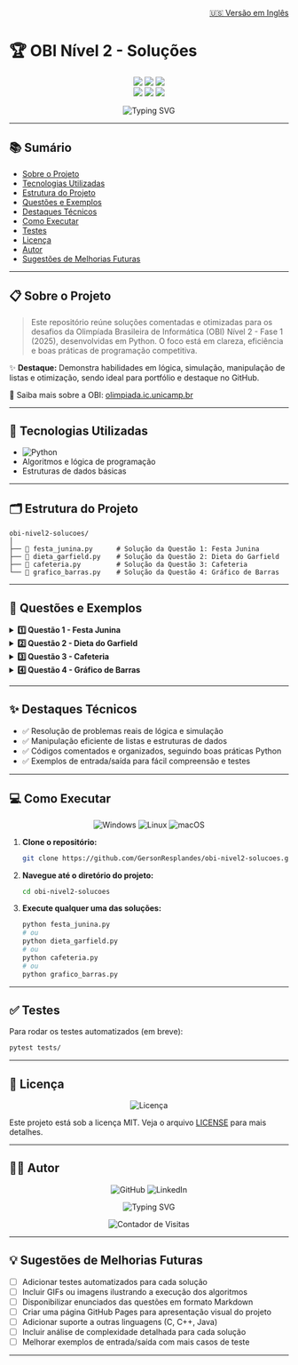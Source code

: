 <p align="right">
  <a href="README.en.md">🇺🇸 Versão em Inglês</a>
</p>

# 🏆 OBI Nível 2 - Soluções

<p align="center">
  <img src="https://img.shields.io/badge/Python-3.x-3776AB?style=for-the-badge&logo=python&logoColor=white"/>
  <img src="https://img.shields.io/badge/OBI-Nível%202-2EA44F?style=for-the-badge&logo=codeforces&logoColor=white"/>
  <img src="https://img.shields.io/badge/Status-Concluído-00C853?style=for-the-badge&logo=check-circle&logoColor=white"/>
  <br>
  <img src="https://img.shields.io/badge/Algoritmos-FF6B6B?style=for-the-badge&logo=code&logoColor=white"/>
  <img src="https://img.shields.io/badge/Lógica-4A90E2?style=for-the-badge&logo=braintree&logoColor=white"/>
  <img src="https://img.shields.io/badge/Competição-FFD700?style=for-the-badge&logo=trophy&logoColor=white"/>
</p>

<div align="center">
  <img src="https://readme-typing-svg.herokuapp.com?font=Fira+Code&weight=500&size=40&pause=1000&color=2EA44F&center=true&vCenter=true&random=false&width=1000&height=100&lines=Olimpíada+Brasileira+de+Informática;Soluções+Nível+2" alt="Typing SVG" />
</div>

---

## 📚 Sumário

- [Sobre o Projeto](#sobre-o-projeto)
- [Tecnologias Utilizadas](#tecnologias-utilizadas)
- [Estrutura do Projeto](#estrutura-do-projeto)
- [Questões e Exemplos](#questões-e-exemplos)
- [Destaques Técnicos](#destaques-técnicos)
- [Como Executar](#como-executar)
- [Testes](#testes)
- [Licença](#licença)
- [Autor](#autor)
- [Sugestões de Melhorias Futuras](#sugestões-de-melhorias-futuras)

---

## 📋 Sobre o Projeto

> Este repositório reúne soluções comentadas e otimizadas para os desafios da Olimpíada Brasileira de Informática (OBI) Nível 2 - Fase 1 (2025), desenvolvidas em Python. O foco está em clareza, eficiência e boas práticas de programação competitiva.

✨ **Destaque:** Demonstra habilidades em lógica, simulação, manipulação de listas e otimização, sendo ideal para portfólio e destaque no GitHub.

🔗 Saiba mais sobre a OBI: [olimpiada.ic.unicamp.br](https://olimpiada.ic.unicamp.br)

---

## 🚀 Tecnologias Utilizadas

- ![Python](https://img.shields.io/badge/Python-3.x-3776AB?style=flat-square&logo=python&logoColor=white)
- Algoritmos e lógica de programação
- Estruturas de dados básicas

---

## 🗂️ Estrutura do Projeto

```text
obi-nivel2-solucoes/
│
├── 📄 festa_junina.py      # Solução da Questão 1: Festa Junina
├── 📄 dieta_garfield.py    # Solução da Questão 2: Dieta do Garfield
├── 📄 cafeteria.py         # Solução da Questão 3: Cafeteria
└── 📄 grafico_barras.py    # Solução da Questão 4: Gráfico de Barras
```

---

## 🎯 Questões e Exemplos

<details>
<summary><b>1️⃣ Questão 1 - Festa Junina</b></summary>

- **Descrição:** Calcule a menor distância total que Luísa precisa percorrer para visitar o supermercado e a lojinha, em qualquer ordem, e retornar à escola.
- **Dificuldade:** ⭐⭐
- **Complexidade:** O(1)
- **Solução:** [`festa_junina.py`](festa_junina.py)

**Exemplo de entrada:**

```text
10
5
13
```

**Exemplo de saída:**

```text
16
```

</details>

<details>
<summary><b>2️⃣ Questão 2 - Dieta do Garfield</b></summary>

- **Descrição:** Calcule quantas calorias Garfield ainda pode consumir sem ultrapassar o limite diário, dado o histórico de refeições.
- **Dificuldade:** ⭐⭐⭐
- **Complexidade:** O(N)
- **Solução:** [`dieta_garfield.py`](dieta_garfield.py)

**Exemplo de entrada:**

```text
3 2000
65 15 20
40 20 25
50 10 35
```

**Exemplo de saída:**

```text
655
```

</details>

<details>
<summary><b>3️⃣ Questão 3 - Cafeteria</b></summary>

- **Descrição:** Verifique se é possível preparar uma bebida com a quantidade de leite desejada, dado o volume da xícara e doses de café.
- **Dificuldade:** ⭐⭐⭐
- **Complexidade:** O(C/D)
- **Solução:** [`cafeteria.py`](cafeteria.py)

**Exemplo de entrada:**

```text
130
150
200
30
```

**Exemplo de saída:**

```text
S
```

</details>

<details>
<summary><b>4️⃣ Questão 4 - Gráfico de Barras</b></summary>

- **Descrição:** Gere um gráfico de barras em texto a partir da popularidade de brinquedos.
- **Dificuldade:** ⭐⭐⭐⭐
- **Complexidade:** O(N\*H)
- **Solução:** [`grafico_barras.py`](grafico_barras.py)

**Exemplo de entrada:**

```text
4
4 2 5 3
```

**Exemplo de saída:**

```text
0 0 1 0
1 0 1 0
1 0 1 1
1 1 1 1
1 1 1 1
```

</details>

---

## ✨ Destaques Técnicos

- ✅ Resolução de problemas reais de lógica e simulação
- ✅ Manipulação eficiente de listas e estruturas de dados
- ✅ Códigos comentados e organizados, seguindo boas práticas Python
- ✅ Exemplos de entrada/saída para fácil compreensão e testes

---

## 💻 Como Executar

<p align="center">
  <img src="https://img.shields.io/badge/Windows-0078D6?style=for-the-badge&logo=windows&logoColor=white" alt="Windows"/>
  <img src="https://img.shields.io/badge/Linux-FCC624?style=for-the-badge&logo=linux&logoColor=black" alt="Linux"/>
  <img src="https://img.shields.io/badge/macOS-000000?style=for-the-badge&logo=apple&logoColor=white" alt="macOS"/>
</p>

1. **Clone o repositório:**
   ```bash
   git clone https://github.com/GersonResplandes/obi-nivel2-solucoes.git
   ```
2. **Navegue até o diretório do projeto:**
   ```bash
   cd obi-nivel2-solucoes
   ```
3. **Execute qualquer uma das soluções:**
   ```bash
   python festa_junina.py
   # ou
   python dieta_garfield.py
   # ou
   python cafeteria.py
   # ou
   python grafico_barras.py
   ```

---

## ✅ Testes

Para rodar os testes automatizados (em breve):

```bash
pytest tests/
```

---

## 📄 Licença

<p align="center">
  <img src="https://img.shields.io/badge/Licença-MIT-yellow?style=for-the-badge&logo=license&logoColor=white" alt="Licença"/>
</p>

Este projeto está sob a licença MIT. Veja o arquivo [LICENSE](LICENSE) para mais detalhes.

---

## 👨‍💻 Autor

<p align="center">
  <img src="https://img.shields.io/badge/GitHub-GersonResplandes-181717?style=for-the-badge&logo=github&logoColor=white" alt="GitHub"/>
  <img src="https://img.shields.io/badge/LinkedIn-GersonResplandes-0077B5?style=for-the-badge&logo=linkedin&logoColor=white" alt="LinkedIn"/>
</p>

<p align="center">
  <img src="https://readme-typing-svg.herokuapp.com?font=Fira+Code&weight=500&size=20&pause=1000&color=2EA44F&center=true&vCenter=true&random=false&width=600&height=50&lines=Desenvolvido+por+GersonResplandes" alt="Typing SVG" />
</p>

<p align="center">
  <img src="https://profile-counter.glitch.me/obi-nivel2-solucoes/count.svg" alt="Contador de Visitas"/>
</p>

---

## 💡 Sugestões de Melhorias Futuras

- [ ] Adicionar testes automatizados para cada solução
- [ ] Incluir GIFs ou imagens ilustrando a execução dos algoritmos
- [ ] Disponibilizar enunciados das questões em formato Markdown
- [ ] Criar uma página GitHub Pages para apresentação visual do projeto
- [ ] Adicionar suporte a outras linguagens (C, C++, Java)
- [ ] Incluir análise de complexidade detalhada para cada solução
- [ ] Melhorar exemplos de entrada/saída com mais casos de teste

---
